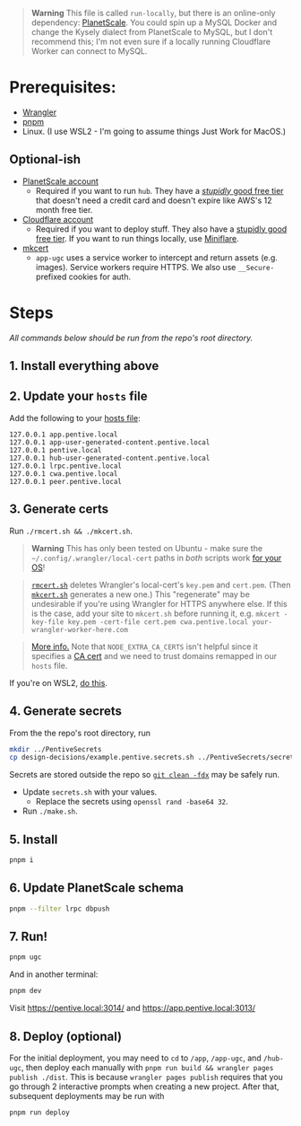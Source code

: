 > **Warning**
> This file is called `run-locally`, but there is an online-only dependency: [PlanetScale](https://planetscale.com/). You could spin up a MySQL Docker and change the Kysely dialect from PlanetScale to MySQL, but I don't recommend this; I'm not even sure if a locally running Cloudflare Worker can connect to MySQL.

# Prerequisites:

- [Wrangler](https://developers.cloudflare.com/workers/wrangler/install-and-update/)
- [pnpm](https://pnpm.io/)
- Linux. (I use WSL2 - I'm going to assume things Just Work for MacOS.)

## Optional-ish

- [PlanetScale account](https://auth.planetscale.com/sign-up)
  - Required if you want to run `hub`. They have a [_stupidly_ good free tier](https://planetscale.com/pricing) that doesn't need a credit card and doesn't expire like AWS's 12 month free tier.
- [Cloudflare account](https://dash.cloudflare.com/sign-up)
  - Required if you want to deploy stuff. They also have a [stupidly good free tier](https://developers.cloudflare.com/workers/platform/pricing/). If you want to run things locally, use [Miniflare](https://miniflare.dev/).
- [mkcert](https://github.com/FiloSottile/mkcert)
  - `app-ugc` uses a service worker to intercept and return assets (e.g. images). Service workers require HTTPS. We also use `__Secure-` prefixed cookies for auth.

# Steps

_All commands below should be run from the repo's root directory._

## 1. Install everything above

## 2. Update your `hosts` file

Add the following to your [hosts file](https://www.howtogeek.com/howto/27350/beginner-geek-how-to-edit-your-hosts-file/):

```
127.0.0.1 app.pentive.local
127.0.0.1 app-user-generated-content.pentive.local
127.0.0.1 pentive.local
127.0.0.1 hub-user-generated-content.pentive.local
127.0.0.1 lrpc.pentive.local
127.0.0.1 cwa.pentive.local
127.0.0.1 peer.pentive.local
```

## 3. Generate certs

Run `./rmcert.sh && ./mkcert.sh`.

> **Warning** This has only been tested on Ubuntu - make sure the `~/.config/.wrangler/local-cert` paths in _both_ scripts work [for your OS](https://github.com/cloudflare/workers-sdk/issues/2118#issuecomment-1445372298)!

> [`rmcert.sh`](../rmcert.sh) deletes Wrangler's local-cert's `key.pem` and `cert.pem`. (Then [`mkcert.sh`](../make.sh) generates a new one.) This "regenerate" may be undesirable if you're using Wrangler for HTTPS anywhere else. If this is the case, add your site to `mkcert.sh` before running it, e.g. `mkcert -key-file key.pem -cert-file cert.pem cwa.pentive.local your-wrangler-worker-here.com`

> [More info.](https://github.com/cloudflare/workers-sdk/issues/1908#issuecomment-1416901172) Note that `NODE_EXTRA_CA_CERTS` isn't helpful since it specifies a [CA cert](https://discord.com/channels/595317990191398933/799437470004412476/1039744087672238110) and we need to trust domains remapped in our `hosts` file.

If you're on WSL2, [do this](https://github.com/FiloSottile/mkcert/issues/357#issuecomment-1466762021).

## 4. Generate secrets

From the the repo's root directory, run

```bash
mkdir ../PentiveSecrets
cp design-decisions/example.pentive.secrets.sh ../PentiveSecrets/secrets.sh
```

Secrets are stored outside the repo so [`git clean -fdx`](https://tysonwilliams.coding.blog/2020-07-11_systematic_cleaning#git-clean--fdx) may be safely run.

- Update `secrets.sh` with your values.
  - Replace the secrets using `openssl rand -base64 32`.
- Run `./make.sh`.

## 5. Install

```bash
pnpm i
```

## 6. Update PlanetScale schema

```bash
pnpm --filter lrpc dbpush
```

## 7. Run!

```bash
pnpm ugc
```

And in another terminal:

```bash
pnpm dev
```

Visit https://pentive.local:3014/ and https://app.pentive.local:3013/

## 8. Deploy (optional)

For the initial deployment, you may need to `cd` to `/app`, `/app-ugc`, and `/hub-ugc`, then deploy each manually with `pnpm run build && wrangler pages publish ./dist`. This is because `wrangler pages publish` requires that you go through 2 interactive prompts when creating a new project. After that, subsequent deployments may be run with

```bash
pnpm run deploy
```

